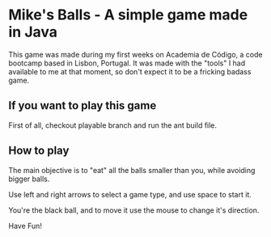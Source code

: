 # Mike's Balls - A simple game made in Java

This game was made during my first weeks on Academia de Código, a code bootcamp based in Lisbon, Portugal.
It was made with the "tools" I had available to me at that moment, so don't expect it to be a fricking badass game.

## If you want to play this game

First of all, checkout playable branch and run the ant build file.

## How to play

The main objective is to "eat" all the balls smaller than you, while avoiding bigger balls.

Use left and right arrows to select a game type, and use space to start it.

You're the black ball, and to move it use the mouse to change it's direction.

Have Fun!
